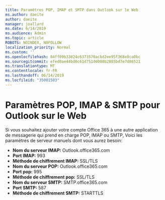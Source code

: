 ```yaml
---
title: Paramètres POP, IMAP et SMTP dans Outlook sur le Web
ms.author: daeite
author: daeite
manager: joallard
ms.date: 6/14/2019
ms.audience: Admin
ms.topic: article
ROBOTS: NOINDEX, NOFOLLOW
localization_priority: Normal
ms.custom: ''
ms.openlocfilehash: 04ff09b33024c6373570acbd2ee95f368e8ca0bc
ms.sourcegitcommit: efed0ae44bd6c61d751dd008b2885bd7e7d86521
ms.translationtype: MT
ms.contentlocale: fr-FR
ms.lasthandoff: 06/14/2019
ms.locfileid: "35001503"
---
```

# <a name="pop-imap--smtp-settings-for-outlook-on-the-web"></a>Paramètres POP, IMAP & SMTP pour Outlook sur le Web

Si vous souhaitez ajouter votre compte Office 365 à une autre application de messagerie qui prend en charge POP, IMAP ou SMTP, Voici les paramètres de serveur manuels dont vous aurez besoin:
  
- **Nom du serveur IMAP:** Outlook.office365.com
- **Port IMAP:** 993
- **Méthode de chiffrement IMAP:** SSL/TLS
- **Nom du serveur POP:** Outlook.office365.com  
- **Port pop:** 995  
- **Méthode de chiffrement pop:** SSL/TLS  
- **Nom du serveur SMTP:** SMTP.office365.com
- **Port SMTP:** 587
- **Méthode de chiffrement SMTP:** STARTTLS